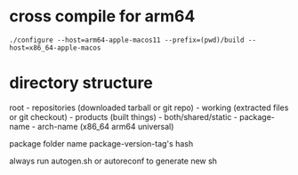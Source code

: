 #  cross compile for arm64
```
./configure --host=arm64-apple-macos11 --prefix=(pwd)/build --host=x86_64-apple-macos
```

# directory structure
root
 \- repositories (downloaded tarball or git repo)
 \- working (extracted files or git checkout)
 \- products (built things)
    \- both/shared/static
      \- package-name
        \- arch-name (x86_64 arm64 universal)


package folder name
package-version-tag's hash

always run autogen.sh or autoreconf to generate new sh
